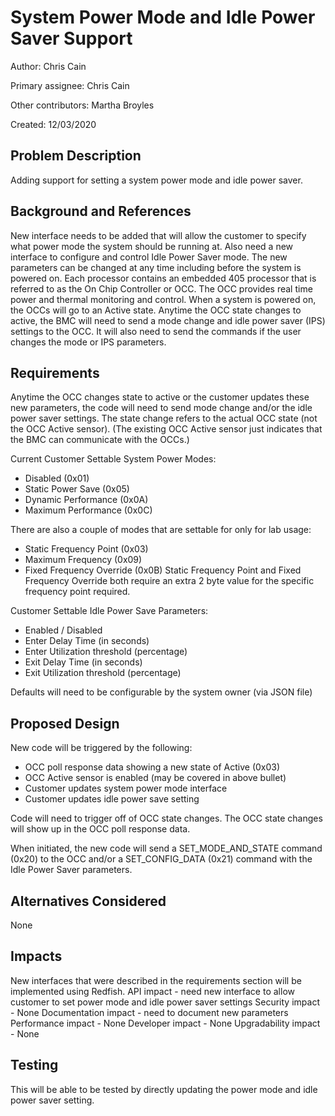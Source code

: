 # System Power Mode and Idle Power Saver Support

Author:
Chris Cain

Primary assignee:
Chris Cain

Other contributors:
Martha Broyles

Created:
12/03/2020

## Problem Description

Adding support for setting a system power mode and idle power saver.

## Background and References

New interface needs to be added that will allow the customer to specify
what power mode the system should be running at.  Also need a new interface
to configure and control Idle Power Saver mode.  The new parameters can be
changed at any time including before the system is powered on.
Each processor contains an embedded 405 processor that is referred to as the
On Chip Controller or OCC.  The OCC provides real time power and thermal
monitoring and control.
When a system is powered on, the OCCs will go to an Active state.
Anytime the OCC state changes to active, the BMC will need to send a
mode change and idle power saver (IPS) settings to the OCC.  It will also
need to send the commands if the user changes the mode or IPS parameters.

## Requirements

Anytime the OCC changes state to active or the customer updates these new
parameters, the code will need to send mode change and/or the idle power
saver settings.
The state change refers to the actual OCC state (not the OCC Active sensor).
(The existing OCC Active sensor just indicates that the BMC can communicate
with the OCCs.)

Current Customer Settable System Power Modes:
 - Disabled (0x01)
 - Static Power Save (0x05)
 - Dynamic Performance (0x0A)
 - Maximum Performance (0x0C)

There are also a couple of modes that are settable for only for lab usage:
 - Static Frequency Point (0x03)
 - Maximum Frequency (0x09)
 - Fixed Frequency Override (0x0B)
Static Frequency Point and Fixed Frequency Override both require an extra
2 byte value for the specific frequency point required.

Customer Settable Idle Power Save Parameters:
 - Enabled / Disabled
 - Enter Delay Time (in seconds)
 - Enter Utilization threshold (percentage)
 - Exit Delay Time (in seconds)
 - Exit Utilization threshold (percentage)

Defaults will need to be configurable by the system owner (via JSON file)

## Proposed Design
New code will be triggered by the following:
 - OCC poll response data showing a new state of Active (0x03)
 - OCC Active sensor is enabled (may be covered in above bullet)
 - Customer updates system power mode interface
 - Customer updates idle power save setting

Code will need to trigger off of OCC state changes.  The OCC state changes
will show up in the OCC poll response data.

When initiated, the new code will send a SET_MODE_AND_STATE command (0x20)
to the OCC and/or a SET_CONFIG_DATA (0x21) command with the Idle Power
Saver parameters.

## Alternatives Considered
None

## Impacts
New interfaces that were described in the requirements section will be
implemented using Redfish.
API impact - need new interface to allow customer to set power mode and
idle power saver settings
Security impact - None
Documentation impact - need to document new parameters
Performance impact - None
Developer impact - None
Upgradability impact - None

## Testing
This will be able to be tested by directly updating the power mode and
idle power saver setting.
